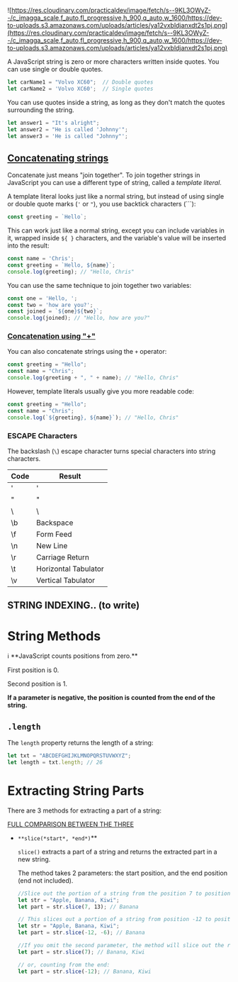 ![https://res.cloudinary.com/practicaldev/image/fetch/s--9KL3OWyZ--/c_imagga_scale,f_auto,fl_progressive,h_900,q_auto,w_1600/https://dev-to-uploads.s3.amazonaws.com/uploads/articles/ya12vxbldjanxdt2s1pj.png](https://res.cloudinary.com/practicaldev/image/fetch/s--9KL3OWyZ--/c_imagga_scale,f_auto,fl_progressive,h_900,q_auto,w_1600/https://dev-to-uploads.s3.amazonaws.com/uploads/articles/ya12vxbldjanxdt2s1pj.png)

A JavaScript string is zero or more characters written inside quotes. You can use single or double quotes. 

```jsx
let carName1 = "Volvo XC60";  // Double quotes
let carName2 = 'Volvo XC60';  // Single quotes
```

You can use quotes inside a string, as long as they don't match the quotes surrounding the string.

```jsx
let answer1 = "It's alright";
let answer2 = "He is called 'Johnny'";
let answer3 = 'He is called "Johnny"';
```

## [Concatenating strings](https://developer.mozilla.org/en-US/docs/Learn/JavaScript/First_steps/Strings#concatenating_strings)

Concatenate just means "join together". To join together strings in JavaScript you can use a different type of string, called a *template literal*.

A template literal looks just like a normal string, but instead of using single or double quote marks (`'` or `"`), you use backtick characters (```):

```jsx
const greeting = `Hello`;
```

This can work just like a normal string, except you can include variables in it, wrapped inside `${ }` characters, and the variable's value will be inserted into the result:

```jsx
const name = 'Chris';
const greeting = `Hello, ${name}`;
console.log(greeting); // "Hello, Chris"
```

You can use the same technique to join together two variables:

```jsx
const one = 'Hello, ';
const two = 'how are you?';
const joined = `${one}${two}`;
console.log(joined); // "Hello, how are you?"
```

### [Concatenation using "+"](https://developer.mozilla.org/en-US/docs/Learn/JavaScript/First_steps/Strings#concatenation_using)

You can also concatenate strings using the `+` operator:

```jsx
const greeting = "Hello";
const name = "Chris";
console.log(greeting + ", " + name); // "Hello, Chris"
```

However, template literals usually give you more readable code:

```jsx
const greeting = "Hello";
const name = "Chris";
console.log(`${greeting}, ${name}`); // "Hello, Chris"
```

### ESCAPE Characters

The backslash (`\`) escape character turns special characters into string characters.

| Code | Result |
| --- | --- |
| \' | ' |
| \" | " |
| \\ | \ |
| \b | Backspace |
| \f | Form Feed |
| \n | New Line |
| \r | Carriage Return |
| \t | Horizontal Tabulator |
| \v | Vertical Tabulator |

## STRING INDEXING.. (to write)

# String Methods

<aside>
ℹ️ **JavaScript counts positions from zero.**

First position is 0.

Second position is 1.

**If a parameter is negative, the position is counted from the end of the string.**

</aside>

## `.length`

The `length` property returns the length of a string:

```jsx
let txt = "ABCDEFGHIJKLMNOPQRSTUVWXYZ";
let length = txt.length; // 26
```

# Extracting String Parts

There are 3 methods for extracting a part of a string:

[FULL COMPARISON BETWEEN THE THREE](https://stackoverflow.com/a/31910656/13515764)

- `**slice(*start*, *end*)`**
    
    `slice()` extracts a part of a string and returns the extracted part in a new string.
    
    The method takes 2 parameters: the start position, and the end position (end not included).
    
    ```jsx
    //Slice out the portion of a string from the position 7 to position 13 (13 is not included):
    let str = "Apple, Banana, Kiwi";
    let part = str.slice(7, 13); // Banana
    
    // This slices out a portion of a string from position -12 to position -6, ( that is starting counting from the end):
    let str = "Apple, Banana, Kiwi";
    let part = str.slice(-12, -6); // Banana
    
    //If you omit the second parameter, the method will slice out the rest of the string:
    let part = str.slice(7); // Banana, Kiwi
    
    // or, counting from the end: 
    let part = str.slice(-12); // Banana, Kiwi
    ```
